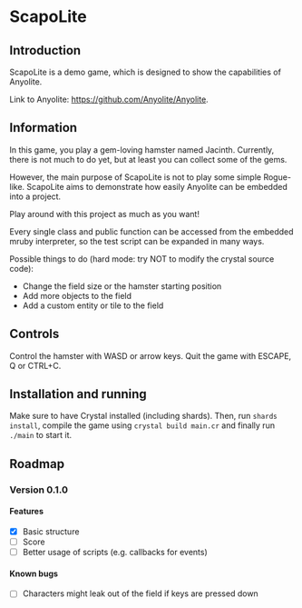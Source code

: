 # ScapoLite

## Introduction

ScapoLite is a demo game, which is designed to show the capabilities of Anyolite.

Link to Anyolite: https://github.com/Anyolite/Anyolite.

## Information

In this game, you play a gem-loving hamster named Jacinth.
Currently, there is not much to do yet, but at least you can collect some of the gems.

However, the main purpose of ScapoLite is not to play some simple Rogue-like.
ScapoLite aims to demonstrate how easily Anyolite can be embedded into a project.

Play around with this project as much as you want! 

Every single class and public function can be accessed from the embedded mruby interpreter,
so the test script can be expanded in many ways.

Possible things to do (hard mode: try NOT to modify the crystal source code):
* Change the field size or the hamster starting position
* Add more objects to the field
* Add a custom entity or tile to the field

## Controls

Control the hamster with WASD or arrow keys. Quit the game with ESCAPE, Q or CTRL+C.

## Installation and running

Make sure to have Crystal installed (including shards). Then, run `shards install`,
compile the game using `crystal build main.cr` and finally run `./main` to start it.

## Roadmap

### Version 0.1.0

#### Features

* [X] Basic structure
* [ ] Score
* [ ] Better usage of scripts (e.g. callbacks for events)

#### Known bugs

* [ ] Characters might leak out of the field if keys are pressed down
